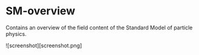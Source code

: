 # SM-overview

Contains an overview of the field content of the Standard Model of particle physics.

![screenshot][screenshot.png]
